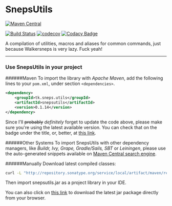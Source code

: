 # SnepsUtils

[![Maven Central](https://maven-badges.herokuapp.com/maven-central/tk.sneps.utils/snepsutils/badge.svg?style=flat)](http://mvnrepository.com/artifact/tk.sneps.utils/snepsutils)

[![Build Status](https://travis-ci.org/Walkersneps/SnepsUtils.svg?branch=0-1-15-0)](https://travis-ci.org/Walkersneps/SnepsUtils)
[![codecov](https://codecov.io/gh/Walkersneps/SnepsUtils/branch/master/graph/badge.svg)](https://codecov.io/gh/Walkersneps/SnepsUtils)
[![Codacy Badge](https://api.codacy.com/project/badge/Grade/9605f08d84af42d6a9c32f8c8ddcd212)](https://www.codacy.com/app/walkersneps/SnepsUtils?utm_source=github.com&amp;utm_medium=referral&amp;utm_content=Walkersneps/SnepsUtils&amp;utm_campaign=Badge_Grade)

A compilation of utilities, macros and aliases for common commands, just because Walkersneps is very lazy. Fuck yeah!

---
### Use SnepsUtils in your project
######Maven
To import the library with _Apache Maven_, add the following lines to your `pom.xml`, under section `<dependencies>`.
```xml
<dependency>
    <groupId>tk.sneps.utils</groupId>
    <artifactId>snepsutils</artifactId>
    <version>0.1.14</version>
</dependency>
```
Since I'll ~~probably~~ _definitely_ forget to update the code above, please make sure you're using the latest available version. You can check that on the badge under the title, or, better, at [this link](https://oss.sonatype.org/content/groups/public/tk/sneps/utils/snepsutils/ "SnepsUtils repository").

######Other Systems
To import SnepsUtils with other dependency managers, like _Buildr, Ivy, Grape, Gradle/Sails, SBT_ or _Leiningen_, please use the auto-generated snippets available on [Maven Central search engine](http://search.maven.org/#search%7Cga%7C1%7Cg%3A%22tk.sneps.utils%22 "Maven Central Repository search engine").

######Manually
Download latest compiled classes:
```bash
curl -L "http://repository.sonatype.org/service/local/artifact/maven/redirect?r=central-proxy&g=tk.sneps.utils&a=snepsutils&v=LATEST" -o snepsutils.jar
```
Then import snepsutils.jar as a project library in your IDE.

You can also click on [this link](http://repository.sonatype.org/service/local/artifact/maven/redirect?r=central-proxy&g=tk.sneps.utils&a=snepsutils&v=LATEST "Download latest jar package") to download the latest jar package directly from your browser.

